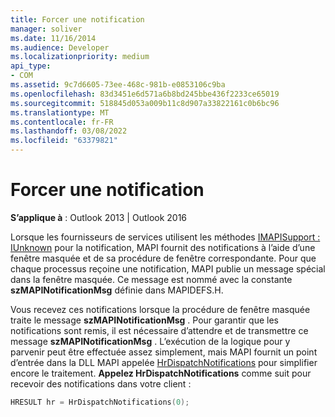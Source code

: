 ```yaml
---
title: Forcer une notification
manager: soliver
ms.date: 11/16/2014
ms.audience: Developer
ms.localizationpriority: medium
api_type:
- COM
ms.assetid: 9c7d6605-73ee-468c-981b-e0853106c9ba
ms.openlocfilehash: 83d3451e6d571a6b8bd245bbe436f2233ce65019
ms.sourcegitcommit: 518845d053a009b11c8d907a33822161c0b6bc96
ms.translationtype: MT
ms.contentlocale: fr-FR
ms.lasthandoff: 03/08/2022
ms.locfileid: "63379821"
---
```

# <a name="forcing-a-notification"></a>Forcer une notification

  
  
**S’applique à** : Outlook 2013 | Outlook 2016 
  
Lorsque les fournisseurs de services utilisent les méthodes [IMAPISupport : IUnknown](imapisupportiunknown.md) pour la notification, MAPI fournit des notifications à l’aide d’une fenêtre masquée et de sa procédure de fenêtre correspondante. Pour que chaque processus reçoine une notification, MAPI publie un message spécial dans la fenêtre masquée. Ce message est nommé avec la constante **szMAPINotificationMsg** définie dans MAPIDEFS.H. 
  
Vous recevez ces notifications lorsque la procédure de fenêtre masquée traite le message **szMAPINotificationMsg** . Pour garantir que les notifications sont remis, il est nécessaire d’attendre et de transmettre ce message **szMAPINotificationMsg** . L’exécution de la logique pour y parvenir peut être effectuée assez simplement, mais MAPI fournit un point d’entrée dans la DLL MAPI appelée [HrDispatchNotifications](hrdispatchnotifications.md) pour simplifier encore le traitement. **Appelez HrDispatchNotifications** comme suit pour recevoir des notifications dans votre client : 
  
```cpp
HRESULT hr = HrDispatchNotifications(0);
 
```


